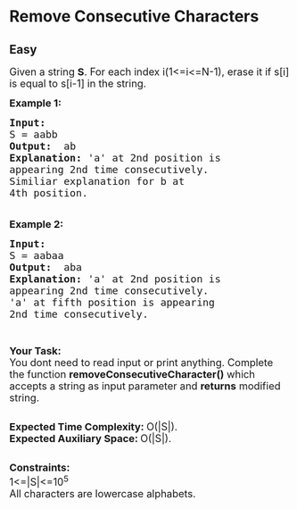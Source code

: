 # Remove Consecutive Characters
## Easy
<div class="problems_problem_content__Xm_eO"><p><span style="font-size:18px">Given a string <strong>S</strong>. For each index i(1&lt;=i&lt;=N-1), erase it if s[i] is equal to s[i-1] in the string.</span></p>

<p><span style="font-size:18px"><strong>Example 1:</strong></span></p>

<pre><span style="font-size:18px"><strong>Input:</strong>
S = aabb
<strong>Output:  </strong>ab 
<strong>Explanation:</strong> 'a' at 2nd position is
appearing 2nd time consecutively.
Similiar explanation for b at
4th position.

</span></pre>

<p><span style="font-size:18px"><strong>Example 2:</strong></span></p>

<pre><span style="font-size:18px"><strong>Input:</strong>
S = aabaa
<strong>Output:  </strong>aba
<strong>Explanation:</strong> 'a' at 2nd position is
appearing 2nd time consecutively.
'a' at fifth position is appearing
2nd time consecutively.</span></pre>

<p>&nbsp;</p>

<p><strong><span style="font-size:18px">Your Task:</span></strong><br>
<span style="font-size:18px">You dont need to read input or print anything. Complete the function <strong>removeConsecutiveCharacter()</strong> which accepts a string as input parameter and <strong>returns</strong> modified string. </span><br>
&nbsp;</p>

<p><span style="font-size:18px"><strong>Expected Time Complexity:&nbsp;</strong>O(|S|).<br>
<strong>Expected Auxiliary Space:&nbsp;</strong>O(|S|).</span><br>
&nbsp;</p>

<p><span style="font-size:18px"><strong>Constraints:</strong><br>
1&lt;=|S|&lt;=10<sup>5</sup><br>
All characters are lowercase alphabets.</span><br>
&nbsp;</p>
</div>